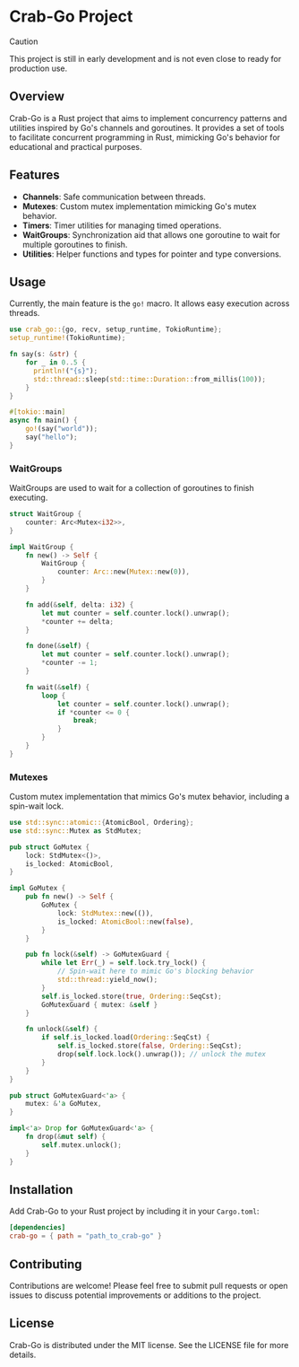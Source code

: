 # Crab-Go Project

> [!CAUTION]
> This project is still in early development and is not even close to ready for production use.

## Overview
Crab-Go is a Rust project that aims to implement concurrency patterns and utilities inspired by Go's channels and goroutines. It provides a set of tools to facilitate concurrent programming in Rust, mimicking Go's behavior for educational and practical purposes.

## Features
- **Channels**: Safe communication between threads.
- **Mutexes**: Custom mutex implementation mimicking Go's mutex behavior.
- **Timers**: Timer utilities for managing timed operations.
- **WaitGroups**: Synchronization aid that allows one goroutine to wait for multiple goroutines to finish.
- **Utilities**: Helper functions and types for pointer and type conversions.

## Usage

Currently, the main feature is the `go!` macro. It allows easy execution across threads.

```rust
use crab_go::{go, recv, setup_runtime, TokioRuntime};
setup_runtime!(TokioRuntime);

fn say(s: &str) {
    for _ in 0..5 {
      println!("{s}");
      std::thread::sleep(std::time::Duration::from_millis(100));
    }
}

#[tokio::main]
async fn main() {
    go!(say("world"));
    say("hello");
}
```

### WaitGroups
WaitGroups are used to wait for a collection of goroutines to finish executing.

```rust
struct WaitGroup {
    counter: Arc<Mutex<i32>>,
}

impl WaitGroup {
    fn new() -> Self {
        WaitGroup {
            counter: Arc::new(Mutex::new(0)),
        }
    }

    fn add(&self, delta: i32) {
        let mut counter = self.counter.lock().unwrap();
        *counter += delta;
    }

    fn done(&self) {
        let mut counter = self.counter.lock().unwrap();
        *counter -= 1;
    }

    fn wait(&self) {
        loop {
            let counter = self.counter.lock().unwrap();
            if *counter <= 0 {
                break;
            }
        }
    }
}
```

### Mutexes
Custom mutex implementation that mimics Go's mutex behavior, including a spin-wait lock.

```rust
use std::sync::atomic::{AtomicBool, Ordering};
use std::sync::Mutex as StdMutex;

pub struct GoMutex {
    lock: StdMutex<()>,
    is_locked: AtomicBool,
}

impl GoMutex {
    pub fn new() -> Self {
        GoMutex {
            lock: StdMutex::new(()),
            is_locked: AtomicBool::new(false),
        }
    }

    pub fn lock(&self) -> GoMutexGuard {
        while let Err(_) = self.lock.try_lock() {
            // Spin-wait here to mimic Go's blocking behavior
            std::thread::yield_now();
        }
        self.is_locked.store(true, Ordering::SeqCst);
        GoMutexGuard { mutex: &self }
    }

    fn unlock(&self) {
        if self.is_locked.load(Ordering::SeqCst) {
            self.is_locked.store(false, Ordering::SeqCst);
            drop(self.lock.lock().unwrap()); // unlock the mutex
        }
    }
}

pub struct GoMutexGuard<'a> {
    mutex: &'a GoMutex,
}

impl<'a> Drop for GoMutexGuard<'a> {
    fn drop(&mut self) {
        self.mutex.unlock();
    }
}
```

## Installation
Add Crab-Go to your Rust project by including it in your `Cargo.toml`:

```toml
[dependencies]
crab-go = { path = "path_to_crab-go" }
```

## Contributing
Contributions are welcome! Please feel free to submit pull requests or open issues to discuss potential improvements or additions to the project.

## License
Crab-Go is distributed under the MIT license. See the LICENSE file for more details.